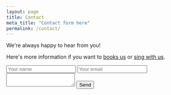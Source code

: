 ```yaml
---
layout: page
title: Contact
meta_title: "Contact form here"
permalink: /contact/
---
```


We're always happy to hear from you!

Here's more information if you want to [books us](/about/book/) or [sing with us](/about/join/).


<form action="//formspree.io/wibberlin@gmail.com"
      method="POST">
    <input type="text" name="name" placeholder="Your name">
    <input type="email" name="_replyto" placeholder="Your email">
    <textarea name="body"></textarea>
    <input type="submit" value="Send">
</form> 